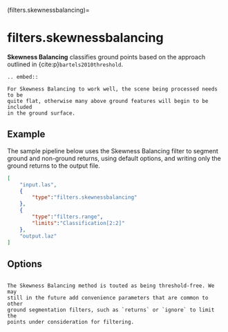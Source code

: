 (filters.skewnessbalancing)=

# filters.skewnessbalancing

**Skewness Balancing** classifies ground points based on the approach outlined
in {cite:p}`bartels2010threshold`.

```{eval-rst}
.. embed::
```

```{note}
For Skewness Balancing to work well, the scene being processed needs to be
quite flat, otherwise many above ground features will begin to be included
in the ground surface.
```

## Example

The sample pipeline below uses the Skewness Balancing filter to segment ground
and non-ground returns, using default options, and writing only the ground
returns to the output file.

```json
[
    "input.las",
    {
        "type":"filters.skewnessbalancing"
    },
    {
        "type":"filters.range",
        "limits":"Classification[2:2]"
    },
    "output.laz"
]
```

## Options

```{include} filter_opts.md
```

```{note}
The Skewness Balancing method is touted as being threshold-free. We may
still in the future add convenience parameters that are common to other
ground segmentation filters, such as `returns` or `ignore` to limit the
points under consideration for filtering.
```
